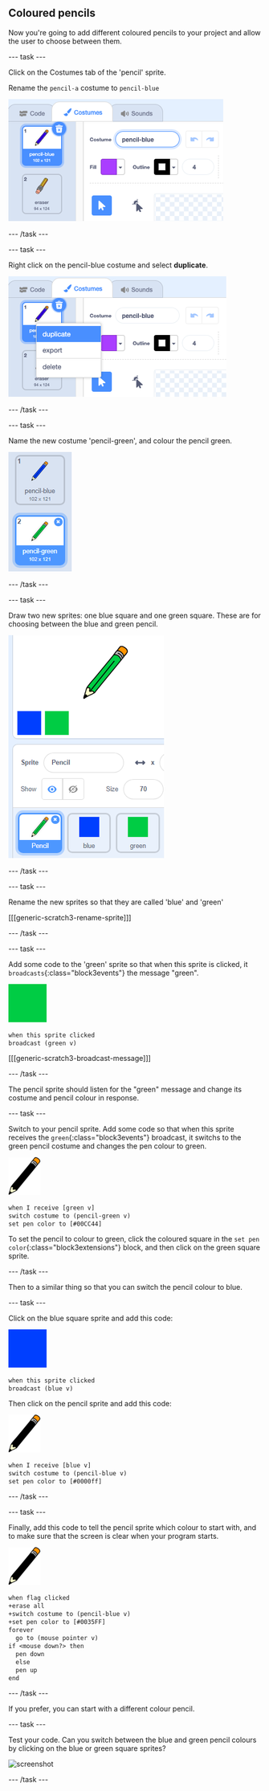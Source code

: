 ## Coloured pencils

Now you're going to add different coloured pencils to your project and allow the user to choose between them.

--- task ---

Click on the Costumes tab of the 'pencil' sprite. 

Rename the `pencil-a` costume to `pencil-blue`

![rename-pencil](images/rename-pencil.png)

--- /task ---

--- task ---

Right click on the pencil-blue costume and select **duplicate**.

![screenshot](images/paint-blue-duplicate.png)

--- /task ---

--- task ---

Name the new costume 'pencil-green', and colour the pencil green.

![screenshot](images/paint-pencil-green.png)

--- /task ---

--- task ---

Draw two new sprites: one blue square and one green square. These are for choosing between the blue and green pencil.

![screenshot](images/paint-selectors.png)

--- /task ---

--- task ---

Rename the new sprites so that they are called 'blue' and 'green'

[[[generic-scratch3-rename-sprite]]]

--- /task ---

--- task ---

Add some code to the 'green' sprite so that when this sprite is clicked, it `broadcasts`{:class="block3events"} the message "green".

![green square](images/green_square.png)

```blocks3
when this sprite clicked
broadcast (green v)
```

[[[generic-scratch3-broadcast-message]]]

--- /task ---

The pencil sprite should listen for the "green" message and change its costume and pencil colour in response.

--- task ---

Switch to your pencil sprite. Add some code so that when this sprite receives the `green`{:class="block3events"} broadcast, it switchs to the green pencil costume and changes the pen colour to green.

![pencil](images/pencil.png)

```blocks3
when I receive [green v]
switch costume to (pencil-green v)
set pen color to [#00CC44]
```

To set the pencil to colour to green, click the coloured square in the `set pen color`{:class="block3extensions"} block, and then click on the green square sprite.

--- /task ---

Then to a similar thing so that you can switch the pencil colour to blue.

--- task ---

Click on the blue square sprite and add this code:

![blue_square](images/blue_square.png)

```blocks3
when this sprite clicked
broadcast (blue v)
```

Then click on the pencil sprite and add this code:

![pencil](images/pencil.png)

```blocks3
when I receive [blue v]
switch costume to (pencil-blue v)
set pen color to [#0000ff]
```

--- /task --- 

--- task ---

Finally, add this code to tell the pencil sprite which colour to start with, and to make sure that the screen is clear when your program starts.

![pencil](images/pencil.png)

```blocks3
when flag clicked
+erase all
+switch costume to (pencil-blue v)
+set pen color to [#0035FF]
forever
  go to (mouse pointer v)
if <mouse down?> then
  pen down
  else
  pen up
end
```

--- /task ---

If you prefer, you can start with a different colour pencil.

--- task ---

Test your code. Can you switch between the blue and green pencil colours by clicking on the blue or green square sprites?

![screenshot](images/paint-pens-test.png)

--- /task ---


